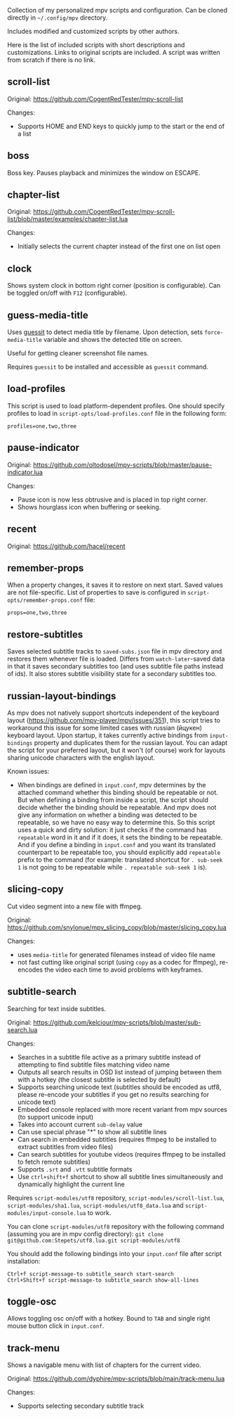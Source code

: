 Collection of my personalized mpv scripts and configuration.
Can be cloned directly in `~/.config/mpv` directory.

Includes modified and customized scripts by other authors.

Here is the list of included scripts with short descriptions and customizations.
Links to original scripts are included.
A script was written from scratch if there is no link.

## scroll-list

Original: https://github.com/CogentRedTester/mpv-scroll-list

Changes:
- Supports HOME and END keys to quickly jump to the start or the end of a list

## boss

Boss key.
Pauses playback and minimizes the window on ESCAPE.

## chapter-list

Original: https://github.com/CogentRedTester/mpv-scroll-list/blob/master/examples/chapter-list.lua

Changes:
- Initially selects the current chapter instead of the first one on list open

## clock

Shows system clock in bottom right corner (position is configurable).
Can be toggled on/off with `F12` (configurable).

## guess-media-title

Uses [guessit](https://github.com/guessit-io/guessit) to detect media title by filename.
Upon detection, sets `force-media-title` variable and shows the detected title on screen.

Useful for getting cleaner screenshot file names.

Requires `guessit` to be installed and accessible as `guessit` command.

## load-profiles

This script is used to load platform-dependent profiles.
One should specify profiles to load in `script-opts/load-profiles.conf` file in the following form:

```
profiles=one,two,three
```

## pause-indicator

Original: https://github.com/oltodosel/mpv-scripts/blob/master/pause-indicator.lua

Changes:
- Pause icon is now less obtrusive and is placed in top right corner.
- Shows hourglass icon when buffering or seeking.

## recent

Original: https://github.com/hacel/recent

## remember-props

When a property changes, it saves it to restore on next start.
Saved values are not file-specific.
List of properties to save is configured in `script-opts/remember-props.conf` file:

```
props=one,two,three
```

## restore-subtitles

Saves selected subtitle tracks to `saved-subs.json` file in mpv directory and restores them whenever file is loaded.
Differs from `watch-later`-saved data in that it saves secondary subtitles too (and uses subtitle file paths instead of ids).
It also stores subtitle visibility state for a secondary subtitles too.

## russian-layout-bindings

As mpv does not natively support shortcuts independent of the keyboard layout (https://github.com/mpv-player/mpv/issues/351), this script tries to workaround this issue for some limited cases with russian (йцукен) keyboard layout.
Upon startup, it takes currently active bindings from `input-bindings` property and duplicates them for the russian layout.
You can adapt the script for your preferred layout, but it won't (of course) work for layouts sharing unicode characters with the english layout.

Known issues:
- When bindings are defined in `input.conf`, mpv determines by the attached command whether this binding should be repeatable or not.
  But when defining a binding from inside a script, the script should decide whether the binding should be repeatable.
  And mpv does not give any information on whether a binding was detected to be repeatable, so we have no easy way to determine this.
  So this script uses a quick and dirty solution: it just checks if the command has `repeatable` word in it and if it does, it sets the binding to be repeatable.
  And if you define a binding in `input.conf` and you want its translated counterpart to be repeatable too, you should explicitly add `repeatable` prefix to the command (for example: translated shortcut for `. sub-seek 1` is not going to be repeatable while `. repeatable sub-seek 1` is).

## slicing-copy

Cut video segment into a new file with ffmpeg.

Original: https://github.com/snylonue/mpv_slicing_copy/blob/master/slicing_copy.lua

Changes:
- uses `media-title` for generated filenames instead of video file name
- not fast cutting like original script (using `copy` as a codec for ffmpeg), re-encodes the video each time to avoid problems with keyframes.

## subtitle-search

Searching for text inside subtitles.

Original: https://github.com/kelciour/mpv-scripts/blob/master/sub-search.lua

Changes:
- Searches in a subtitle file active as a primary subtitle instead of attempting to find subtitle files matching video name
- Outputs all search results in OSD list instead of jumping between them with a hotkey (the closest subtitle is selected by default)
- Supports searching unicode text (subtitles should be encoded as utf8, please re-encode your subtitles if you get no results searching for unicode text)
- Embedded console replaced with more recent variant from mpv sources (to support unicode input)
- Takes into account current `sub-delay` value
- Can use special phrase "*" to show all subtitle lines
- Can search in embedded subtitles (requires ffmpeg to be installed to extract subtitles from video files)
- Can search subtitles for youtube videos (requires ffmpeg to be installed to fetch remote subtitles)
- Supports `.srt` and `.vtt` subtitle formats
- Use `ctrl+shift+f` shortcut to show all subtitle lines simultaneously and dynamically highlight the current line

Requires `script-modules/utf8` repository, `script-modules/scroll-list.lua`, `script-modules/sha1.lua`, `script-modules/utf8_data.lua` and `script-modules/input-console.lua` to work.

You can clone `script-modules/utf8` repository with the following command (assuming you are in mpv config directory): `git clone git@github.com:Stepets/utf8.lua.git script-modules/utf8`

You should add the following bindings into your `input.conf` file after script installation:

```
Ctrl+f script-message-to subtitle_search start-search
Ctrl+Shift+f script-message-to subtitle_search show-all-lines
```

## toggle-osc

Allows toggling osc on/off with a hotkey.
Bound to `TAB` and single right mouse button click in `input.conf`.

## track-menu

Shows a navigable menu with list of chapters for the current video.

Original: https://github.com/dyphire/mpv-scripts/blob/main/track-menu.lua

Changes:
- Supports selecting secondary subtitle track
